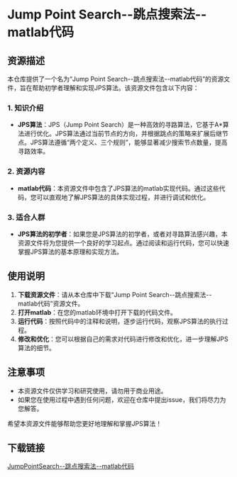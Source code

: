 # Jump Point Search--跳点搜索法--matlab代码

## 资源描述

本仓库提供了一个名为“Jump Point Search--跳点搜索法--matlab代码”的资源文件，旨在帮助初学者理解和实现JPS算法。该资源文件包含以下内容：

### 1. 知识介绍

- **JPS算法**：JPS（Jump Point Search）是一种高效的寻路算法，它基于A*算法进行优化。JPS算法通过当前节点的方向，并根据跳点的策略来扩展后继节点。JPS算法遵循“两个定义、三个规则”，能够显著减少搜索节点数量，提高寻路效率。

### 2. 资源内容

- **matlab代码**：本资源文件中包含了JPS算法的matlab实现代码。通过这些代码，您可以直观地了解JPS算法的具体实现过程，并进行调试和优化。

### 3. 适合人群

- **JPS算法的初学者**：如果您是JPS算法的初学者，或者对寻路算法感兴趣，本资源文件将为您提供一个良好的学习起点。通过阅读和运行代码，您可以快速掌握JPS算法的基本原理和实现方法。

## 使用说明

1. **下载资源文件**：请从本仓库中下载“Jump Point Search--跳点搜索法--matlab代码”资源文件。
2. **打开matlab**：在您的matlab环境中打开下载的代码文件。
3. **运行代码**：按照代码中的注释和说明，逐步运行代码，观察JPS算法的执行过程。
4. **修改和优化**：您可以根据自己的需求对代码进行修改和优化，进一步理解JPS算法的细节。

## 注意事项

- 本资源文件仅供学习和研究使用，请勿用于商业用途。
- 如果您在使用过程中遇到任何问题，欢迎在仓库中提出issue，我们将尽力为您解答。

希望本资源文件能够帮助您更好地理解和掌握JPS算法！

## 下载链接

[JumpPointSearch--跳点搜索法--matlab代码](https://pan.quark.cn/s/659de935ccec)